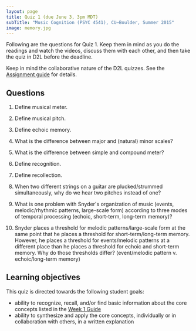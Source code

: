 ```yaml
---
layout: page
title: Quiz 1 (due June 3, 3pm MDT)
subTitle: "Music Cognition (PSYC 4541), CU–Boulder, Summer 2015"
image: memory.jpg
---
```


Following are the questions for Quiz 1. Keep them in mind as you do the readings and watch the videos, discuss them with each other, and then take the quiz in D2L before the deadline.

Keep in mind the collaborative nature of the D2L quizzes. See the [Assignment guide](/assessments/) for details.

## Questions

1. Define musical meter.

2. Define musical pitch.

3. Define echoic memory.

4. What is the difference between major and (natural) minor scales?

5. What is the difference between simple and compound meter?

6. Define recognition.

7. Define recollection.

8. When two different strings on a guitar are plucked/strummed simultaneously, why do we hear two pitches instead of one?

9. What is one problem with Snyder's organization of music (events, melodic/rhythmic patterns, large-scale form) according to three modes of temporal processing (echoic, short-term, long-term memory)?

10. Snyder places a threshold for melodic patterns/large-scale form at the same point that he places a threshold for short-term/long-term memory. However, he places a threshold for events/melodic patterns at a different place than he places a threshold for echoic and short-term memory. Why do those thresholds differ? (event/melodic pattern v. echoic/long-term memory)

## Learning objectives

This quiz is directed towards the following student goals:

- ability to recognize, recall, and/or find basic information about the core concepts listed in the [Week 1 Guide](/week1/)  
- ability to synthesize and apply the core concepts, individually or in collaboration with others, in a written explanation  